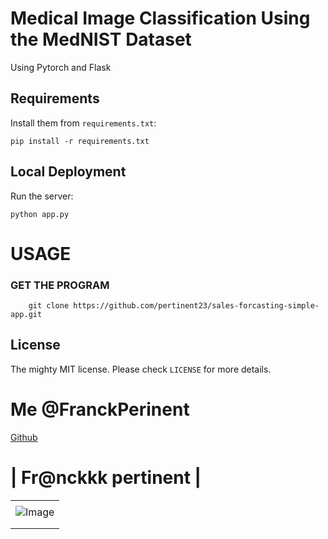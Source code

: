 # Medical Image Classification Using the MedNIST Dataset

Using Pytorch and Flask

## Requirements

Install them from `requirements.txt`:

    pip install -r requirements.txt


## Local Deployment

Run the server:

    python app.py

# USAGE

### GET THE PROGRAM

```git
    git clone https://github.com/pertinent23/sales-forcasting-simple-app.git
```

## License

The mighty MIT license. Please check `LICENSE` for more details.

# Me @FranckPerinent
[Github](https://github.com/pertinent23 "Fr@nckkk Pertinent")


# | Fr@nckkk pertinent |

|                                                                                   |
| --------------------------------------------------------------------------------- |
|                                                                                   |
| ![Image](https://avatars.githubusercontent.com/u/64732186 "image")                |
|                                                                                   |
|                                                                                   |